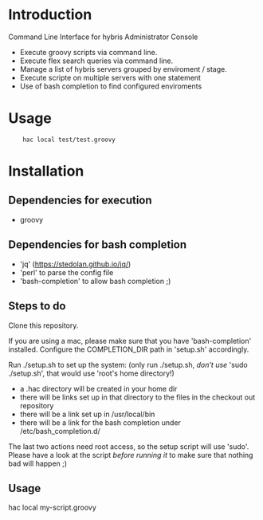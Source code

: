 # Introduction
Command Line Interface for hybris Administrator Console
- Execute groovy scripts via command line.
- Execute flex search queries via command line.
- Manage a list of hybris servers grouped by enviroment / stage.
- Execute scripte on multiple servers with one statement
- Use of bash completion to find configured enviroments

# Usage
```
    hac local test/test.groovy
```

# Installation
## Dependencies for execution
 - groovy
 
## Dependencies for bash completion
 - 'jq' (https://stedolan.github.io/jq/) 
 - 'perl' to parse the config file
 - 'bash-completion' to allow bash completion ;)

## Steps to do
Clone this repository.

If you are using a mac, please make sure that you have 'bash-completion' installed.
Configure the COMPLETION_DIR path in 'setup.sh' accordingly.

Run ./setup.sh to set up the system: (only run ./setup.sh, _don't use_ 'sudo ./setup.sh', that would use 'root's home directory!)
 - a .hac directory will be created in your home dir
 - there will be links set up in that directory to the files in the checkout out repository
 - there will be a link set up in /usr/local/bin
 - there will be a link for the bash completion under /etc/bash_completion.d/

The last two actions need root access, so the setup script will use 'sudo'.
Please have a look at the script _before running it_ to make sure that nothing bad will happen ;)

## Usage
hac local my-script.groovy
